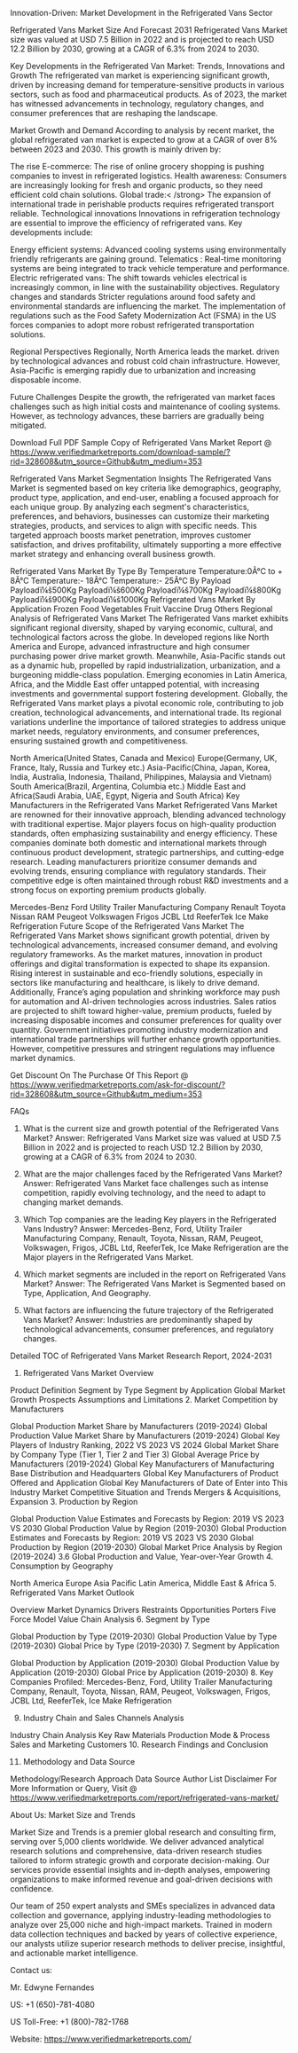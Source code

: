 Innovation-Driven: Market Development in the Refrigerated Vans Sector


Refrigerated Vans Market Size And Forecast 2031
Refrigerated Vans Market size was valued at USD 7.5 Billion in 2022 and is projected to reach USD 12.2 Billion by 2030, growing at a CAGR of 6.3% from 2024 to 2030.

Key Developments in the Refrigerated Van Market: Trends, Innovations and Growth
The refrigerated van market is experiencing significant growth, driven by increasing demand for temperature-sensitive products in various sectors, such as food and pharmaceutical products. As of 2023, the market has witnessed advancements in technology, regulatory changes, and consumer preferences that are reshaping the landscape.

Market Growth and Demand
According to analysis by recent market, the global refrigerated van market is expected to grow at a CAGR of over 8% between 2023 and 2030. This growth is mainly driven by:

The rise E-commerce: The rise of online grocery shopping is pushing companies to invest in refrigerated logistics.
Health awareness: Consumers are increasingly looking for fresh and organic products, so they need efficient cold chain solutions.
Global trade:< /strong> The expansion of international trade in perishable products requires refrigerated transport reliable.
Technological innovations
Innovations in refrigeration technology are essential to improve the efficiency of refrigerated vans. Key developments include:

Energy efficient systems: Advanced cooling systems using environmentally friendly refrigerants are gaining ground.
Telematics : Real-time monitoring systems are being integrated to track vehicle temperature and performance.
Electric refrigerated vans: The shift towards vehicles electrical is increasingly common, in line with the sustainability objectives.
Regulatory changes and standards
Stricter regulations around food safety and environmental standards are influencing the market. The implementation of regulations such as the Food Safety Modernization Act (FSMA) in the US forces companies to adopt more robust refrigerated transportation solutions.

Regional Perspectives
Regionally, North America leads the market. driven by technological advances and robust cold chain infrastructure. However, Asia-Pacific is emerging rapidly due to urbanization and increasing disposable income.

Future Challenges
Despite the growth, the refrigerated van market faces challenges such as high initial costs and maintenance of cooling systems. However, as technology advances, these barriers are gradually being mitigated.

Download Full PDF Sample Copy of Refrigerated Vans Market Report @ https://www.verifiedmarketreports.com/download-sample/?rid=328608&utm_source=Github&utm_medium=353

Refrigerated Vans Market Segmentation Insights
The Refrigerated Vans Market is segmented based on key criteria like demographics, geography, product type, application, and end-user, enabling a focused approach for each unique group. By analyzing each segment's characteristics, preferences, and behaviors, businesses can customize their marketing strategies, products, and services to align with specific needs. This targeted approach boosts market penetration, improves customer satisfaction, and drives profitability, ultimately supporting a more effective market strategy and enhancing overall business growth.

Refrigerated Vans Market By Type
By Temperature
Temperature:0Â°C to + 8Â°C
Temperature:- 18Â°C
Temperature:- 25Â°C
By Payload
Payloadï¼š500Kg
Payloadï¼š600Kg
Payloadï¼š700Kg
Payloadï¼š800Kg
Payloadï¼š900Kg
Payloadï¼š1000Kg
Refrigerated Vans Market By Application
Frozen Food
Vegetables
Fruit
Vaccine
Drug
Others
Regional Analysis of Refrigerated Vans Market
The Refrigerated Vans market exhibits significant regional diversity, shaped by varying economic, cultural, and technological factors across the globe. In developed regions like North America and Europe, advanced infrastructure and high consumer purchasing power drive market growth. Meanwhile, Asia-Pacific stands out as a dynamic hub, propelled by rapid industrialization, urbanization, and a burgeoning middle-class population. Emerging economies in Latin America, Africa, and the Middle East offer untapped potential, with increasing investments and governmental support fostering development. Globally, the Refrigerated Vans market plays a pivotal economic role, contributing to job creation, technological advancements, and international trade. Its regional variations underline the importance of tailored strategies to address unique market needs, regulatory environments, and consumer preferences, ensuring sustained growth and competitiveness.

North America(United States, Canada and Mexico)
Europe(Germany, UK, France, Italy, Russia and Turkey etc.)
Asia-Pacific(China, Japan, Korea, India, Australia, Indonesia, Thailand, Philippines, Malaysia and Vietnam)
South America(Brazil, Argentina, Columbia etc.)
Middle East and Africa(Saudi Arabia, UAE, Egypt, Nigeria and South Africa)
Key Manufacturers in the Refrigerated Vans Market
Refrigerated Vans Market are renowned for their innovative approach, blending advanced technology with traditional expertise. Major players focus on high-quality production standards, often emphasizing sustainability and energy efficiency. These companies dominate both domestic and international markets through continuous product development, strategic partnerships, and cutting-edge research. Leading manufacturers prioritize consumer demands and evolving trends, ensuring compliance with regulatory standards. Their competitive edge is often maintained through robust R&D investments and a strong focus on exporting premium products globally.

Mercedes-Benz
Ford
Utility Trailer Manufacturing Company
Renault
Toyota
Nissan
RAM
Peugeot
Volkswagen
Frigos
JCBL Ltd
ReeferTek
Ice Make Refrigeration
Future Scope of the Refrigerated Vans Market
The Refrigerated Vans Market shows significant growth potential, driven by technological advancements, increased consumer demand, and evolving regulatory frameworks. As the market matures, innovation in product offerings and digital transformation is expected to shape its expansion. Rising interest in sustainable and eco-friendly solutions, especially in sectors like manufacturing and healthcare, is likely to drive demand. Additionally, France’s aging population and shrinking workforce may push for automation and AI-driven technologies across industries. Sales ratios are projected to shift toward higher-value, premium products, fueled by increasing disposable incomes and consumer preferences for quality over quantity. Government initiatives promoting industry modernization and international trade partnerships will further enhance growth opportunities. However, competitive pressures and stringent regulations may influence market dynamics.

Get Discount On The Purchase Of This Report @ https://www.verifiedmarketreports.com/ask-for-discount/?rid=328608&utm_source=Github&utm_medium=353

FAQs
1. What is the current size and growth potential of the Refrigerated Vans Market?
Answer: Refrigerated Vans Market size was valued at USD 7.5 Billion in 2022 and is projected to reach USD 12.2 Billion by 2030, growing at a CAGR of 6.3% from 2024 to 2030.

2. What are the major challenges faced by the Refrigerated Vans Market?
Answer: Refrigerated Vans Market face challenges such as intense competition, rapidly evolving technology, and the need to adapt to changing market demands.

3. Which Top companies are the leading Key players in the Refrigerated Vans Industry?
Answer: Mercedes-Benz, Ford, Utility Trailer Manufacturing Company, Renault, Toyota, Nissan, RAM, Peugeot, Volkswagen, Frigos, JCBL Ltd, ReeferTek, Ice Make Refrigeration are the Major players in the Refrigerated Vans Market.

4. Which market segments are included in the report on Refrigerated Vans Market?
Answer: The Refrigerated Vans Market is Segmented based on Type, Application, And Geography.

5. What factors are influencing the future trajectory of the Refrigerated Vans Market?
Answer: Industries are predominantly shaped by technological advancements, consumer preferences, and regulatory changes.

Detailed TOC of Refrigerated Vans Market Research Report, 2024-2031
1. Refrigerated Vans Market Overview

Product Definition
Segment by Type
Segment by Application
Global Market Growth Prospects
Assumptions and Limitations
2. Market Competition by Manufacturers

Global Production Market Share by Manufacturers (2019-2024)
Global Production Value Market Share by Manufacturers (2019-2024)
Global Key Players of Industry Ranking, 2022 VS 2023 VS 2024
Global Market Share by Company Type (Tier 1, Tier 2 and Tier 3)
Global Average Price by Manufacturers (2019-2024)
Global Key Manufacturers of Manufacturing Base Distribution and Headquarters
Global Key Manufacturers of Product Offered and Application
Global Key Manufacturers of Date of Enter into This Industry
Market Competitive Situation and Trends
Mergers & Acquisitions, Expansion
3. Production by Region

Global Production Value Estimates and Forecasts by Region: 2019 VS 2023 VS 2030
Global Production Value by Region (2019-2030)
Global Production Estimates and Forecasts by Region: 2019 VS 2023 VS 2030
Global Production by Region (2019-2030)
Global Market Price Analysis by Region (2019-2024) 3.6 Global Production and Value, Year-over-Year Growth
4. Consumption by Geography

North America
Europe
Asia Pacific
Latin America, Middle East & Africa
5. Refrigerated Vans Market Outlook

Overview
Market Dynamics
Drivers
Restraints
Opportunities
Porters Five Force Model
Value Chain Analysis 
6. Segment by Type

Global Production by Type (2019-2030)
Global Production Value by Type (2019-2030)
Global Price by Type (2019-2030)
7. Segment by Application

Global Production by Application (2019-2030)
Global Production Value by Application (2019-2030)
Global Price by Application (2019-2030)
8. Key Companies Profiled: Mercedes-Benz, Ford, Utility Trailer Manufacturing Company, Renault, Toyota, Nissan, RAM, Peugeot, Volkswagen, Frigos, JCBL Ltd, ReeferTek, Ice Make Refrigeration

9. Industry Chain and Sales Channels Analysis

Industry Chain Analysis
Key Raw Materials
Production Mode & Process
Sales and Marketing
Customers
10. Research Findings and Conclusion

11. Methodology and Data Source

Methodology/Research Approach
Data Source
Author List
Disclaimer
For More Information or Query, Visit @ https://www.verifiedmarketreports.com/report/refrigerated-vans-market/

About Us: Market Size and Trends

Market Size and Trends is a premier global research and consulting firm, serving over 5,000 clients worldwide. We deliver advanced analytical research solutions and comprehensive, data-driven research studies tailored to inform strategic growth and corporate decision-making. Our services provide essential insights and in-depth analyses, empowering organizations to make informed revenue and goal-driven decisions with confidence.

Our team of 250 expert analysts and SMEs specializes in advanced data collection and governance, applying industry-leading methodologies to analyze over 25,000 niche and high-impact markets. Trained in modern data collection techniques and backed by years of collective experience, our analysts utilize superior research methods to deliver precise, insightful, and actionable market intelligence.

Contact us:

Mr. Edwyne Fernandes

US: +1 (650)-781-4080

US Toll-Free: +1 (800)-782-1768

Website: https://www.verifiedmarketreports.com/
